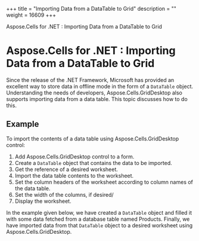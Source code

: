 +++
title = "Importing Data from a DataTable to Grid" 
description = "" 
weight = 16609 
+++

Aspose.Cells for .NET : Importing Data from a DataTable to Grid  

# Aspose.Cells for .NET : Importing Data from a DataTable to Grid


Since the release of the .NET Framework, Microsoft has provided an excellent way to store data in offline mode in the form of a `DataTable` object. Understanding the needs of developers, Aspose.Cells.GridDesktop also supports importing data from a data table. This topic discusses how to do this.

## Example

To import the contents of a data table using Aspose.Cells.GridDesktop control:

1.  Add Aspose.Cells.GridDesktop control to a form.
2.  Create a `DataTable` object that contains the data to be imported.
3.  Get the reference of a desired worksheet.
4.  Import the data table contents to the worksheet.
5.  Set the column headers of the worksheet according to column names of the data table.
6.  Set the width of the columns, if desired/
7.  Display the worksheet.

In the example given below, we have created a `DataTable` object and filled it with some data fetched from a database table named Products. Finally, we have imported data from that `DataTable` object to a desired worksheet using Aspose.Cells.GridDesktop.

